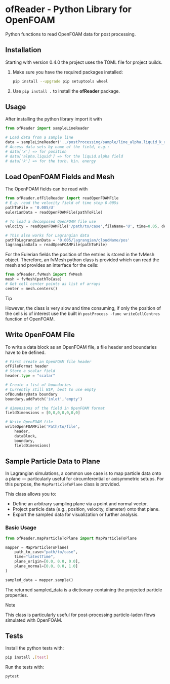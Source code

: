 # ofReader - Python Library for OpenFOAM

Python functions to read OpenFOAM data for post processing.

## Installation

Starting with version 0.4.0 the project uses the TOML file for project builds.

1. Make sure you have the required packages installed:
   ```bash
   pip install --upgrade pip setuptools wheel
   ```
2. Use `pip install .` to install the **ofReader** package.

## Usage

After installing the python library import it with

```python
from ofReader import sampleLineReader

# Load data from a sample line
data = sampleLineReader('../postProcessing/sample/line_alpha.liquid_k_rho_sigma.csv')
# Access data sets by name of the field, e.g.:
# data['x'] => for position
# data['alpha.liquid'] => for the liquid.alpha field
# data['k'] => for the turb. kin. energy
```

## Load OpenFOAM Fields and Mesh

The OpenFOAM fields can be read with
```python
from ofReader.ofFileReader import readOpenFOAMFile
# E.g. read the velocity field of time step 0.005s
pathToFile = '0.005/U'
eulerianData = readOpenFOAMFile(pathToFile)

# To load a decomposed OpenFOAM file use
velocity = readOpenFOAMFile('/path/to/case',fileName='U', time=0.05, decomposed=True)

# This also works for Lagrangian data
pathToLagrangianData = '0.005/lagrangian/cloudName/pos'
lagrangianData = readOpenFOAMFile(pathToFile)
```

For the Eulerian fields the position of the entries is stored in the fvMesh 
object. Therefore, an fvMesh python class is provided which can read the 
mesh and provides an interface for the cells:
```python
from ofReader.fvMesh import fvMesh
mesh = fvMesh(pathToCase)
# Get cell center points as list of arrays
center = mesh.centers()
```
> [!TIP]
> However, the class is very slow and time consuming, if only the position of the
> cells is of interest use the built in `postProcess -func writeCellCentres` function of 
> OpenFOAM.


## Write OpenFOAM File

To write a data block as an OpenFOAM file, a file header and boundaries have
to be defined.

```python
# First create an OpenFOAM file header
ofFileFormat header
# Store a scalar field
header.type = "scalar"

# Create a list of boundaries
# Currently still WIP, best to use empty
ofBoundaryData boundary
boundary.addPatch('inlet','empty')

# dimensions of the field in OpenFOAM format
fieldDimensions = [0,0,0,0,0,0,0]

# Write OpenFOAM file
writeOpenFOAMFile('Path/to/file',
    header,
    dataBlock,
    boundary,
    fieldDimensions)
```


## Sample Particle Data to Plane

In Lagrangian simulations, a common use case is to map particle data onto a plane — particularly useful for circumferential or axisymmetric setups. For this purpose, the `MapParticleToPlane` class is provided.

This class allows you to:

- Define an arbitrary sampling plane via a point and normal vector.
- Project particle data (e.g., position, velocity, diameter) onto that plane.
- Export the sampled data for visualization or further analysis.

### Basic Usage

```python
from ofReader.mapParticleToPlane import MapParticleToPlane

mapper = MapParticleToPlane(
    path_to_case="path/to/case",
    time="latestTime",
    plane_origin=[0.0, 0.0, 0.0],
    plane_normal=[0.0, 0.0, 1.0]
)

sampled_data = mapper.sample()
```

The returned sampled_data is a dictionary containing the projected particle properties.

> [!NOTE]
> This class is particularly useful for post-processing particle-laden flows simulated with OpenFOAM.

## Tests

Install the python tests with:
```bash
pip install .[test]
```
Run the tests with:
```bash
pytest
```

